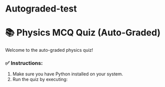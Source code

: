 # Autograded-test
# 📚 Physics MCQ Quiz (Auto-Graded)

Welcome to the auto-graded physics quiz!

### ✅ **Instructions:**
1. Make sure you have Python installed on your system.
2. Run the quiz by executing:
